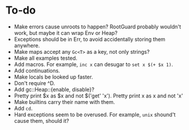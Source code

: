 # To-do

- Make errors cause unroots to happen? RootGuard probably wouldn't work, but maybe it can wrap Env or Heap?
- Exceptions should be in Err, to avoid accidentally storing them anywhere.
- Make maps accept any `Gc<T>` as a key, not only strings?
- Make all examples tested.
- Add macros. For example, `inc x` can desugar to `set x $(+ $x 1)`.
- Add continuations.
- Make locals be looked up faster.
- Don't require ^D.
- Add gc::Heap::{enable, disable}?
- Pretty print $x as $x and not $('get' 'x'). Pretty print x as x and not 'x'
- Make builtins carry their name with them.
- Add `cd`.
- Hard exceptions seem to be overused. For example, `unix` shound't cause them, should it?
